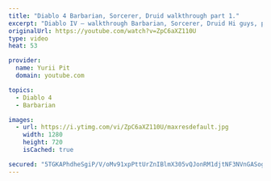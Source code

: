 ```yaml
---
title: "Diablo 4 Barbarian, Sorcerer, Druid walkthrough part 1."
excerpt: "Diablo IV – walkthrough Barbarian, Sorcerer, Druid Hi guys, please like and subscribe to my channel and press bell icon... diablo 4 werewolf , diablo 4 druid ..."
originalUrl: https://youtube.com/watch?v=ZpC6aXZ110U
type: video
heat: 53

provider:
  name: Yurii Pit
  domain: youtube.com

topics:
  - Diablo 4
  - Barbarian

images:
  - url: https://i.ytimg.com/vi/ZpC6aXZ110U/maxresdefault.jpg
    width: 1280
    height: 720
    isCached: true

secured: "5TGKAPhdheSgiP/V/oMv91xpPttUrZnIBlmX305vQJonRM1djtNF3NVnGASogTY2c8/1iYnBubga+50L5QRTsT/+aCVMND3tWHF2zk1+0mhM2A1VOqom2+FM1NbEITr6jvAUQjFZfaAaTgBTLcbGz/S9nBnoynRsL37Jv0OwSmSP6TjGRKLZZ3uyvRsdXVr/5/mB7+jz0y27Kes2MwUTe36DDp76jJuxHwGyWrtua5K+pSigGz5NZpyRBSrv2jAbBqqrAkyNjr5ckyodJRLIS99FrLJk+99M2arzwuIvd/Isbf6jbuoupbUkHs8dhSG34PigKk18sz61Bq/EMrBv1IPhTMgJK+Ahq8Yx7fxvHqoJgq01lQMdOTCUjaw4nfz37x6722f24+MqVnI8a8UVTw==;eEQ5G3yCg5p3WxM/2Ey4tw=="
---
```


